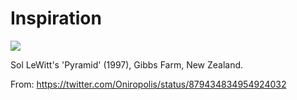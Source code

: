 # Inspiration

![](https://db-feed.s3.amazonaws.com/legacy/DDRhPV4XgAActSc-1498509419054.jpg)

Sol LeWitt's 'Pyramid' (1997), Gibbs Farm, New Zealand.

From: https://twitter.com/Oniropolis/status/879434834954924032